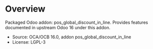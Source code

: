 # Overview

Packaged Odoo addon: pos_global_discount_in_line. Provides features documented in upstream Odoo 16 under this addon.

- Source: OCA/OCB 16.0, addon pos_global_discount_in_line
- License: LGPL-3
